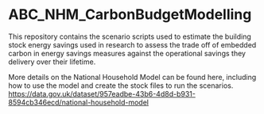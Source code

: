 # ABC_NHM_CarbonBudgetModelling
This repository contains the scenario scripts used to estimate the building stock energy savings used in research to 
assess the trade off of embedded carbon in energy savings measures against the operational savings they delivery over their lifetime.

More details on the National Household Model can be found here, including how to use the model and create the stock files to run the scenarios.
https://data.gov.uk/dataset/957eadbe-43b6-4d8d-b931-8594cb346ecd/national-household-model
